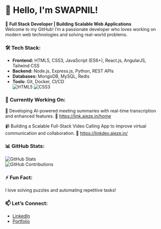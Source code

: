 # 👋 Hello, I'm SWAPNIL!  

🚀 **Full Stack Developer | Building Scalable Web Applications**  
Welcome to my GitHub! I’m a passionate developer who loves working on modern web technologies and solving real-world problems.
### 🛠 **Tech Stack:**  
- **Frontend:** HTML5, CSS3, JavaScript (ES6+), React.js, AngularJS, Tailwind CSS  
- **Backend:** Node.js, Express.js, Python, REST APIs  
- **Databases:** MongoDB, MySQL, Redis  
- **Tools:** Git, Docker, CI/CD  
![HTML5](https://img.shields.io/badge/HTML5-E34F26?style=for-the-badge&logo=html5&logoColor=white)
![CSS3](https://img.shields.io/badge/CSS3-1572B6?style=for-the-badge&logo=css3&logoColor=white)
### 🔭 **Currently Working On:**  
🌟 Developing AI-powered meeting summaries with real-time transcription and enhanced features.
🔗 https://link.aieze.in/home

📹 Building a Scalable Full-Stack Video Calling App to improve virtual communication and collaboration.
🔗 https://linkdev.aieze.in/

### 📊 **GitHub Stats:**  
![GitHub Stats](https://github-readme-stats.vercel.app/api?username=SWAPNIL00007&show_icons=true&theme=radical)  
![GitHub Contributions](https://github-readme-streak-stats.herokuapp.com/?user=SWAPNIL00007&theme=radical)
### ⚡ **Fun Fact:**  
I love solving puzzles and automating repetitive tasks!  
### 📫 **Let’s Connect:**  
- [LinkedIn](https://www.linkedin.com/in/swapnil-8a68b7194/)  
- [Portfolio](https://yourportfolio.com)  

